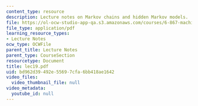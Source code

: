 ```yaml
---
content_type: resource
description: Lecture notes on Markov chains and hidden Markov models.
file: https://ol-ocw-studio-app-qa.s3.amazonaws.com/courses/6-867-machine-learning-fall-2006/bd962d39492e55697cfa6bb418ae1642_lec19.pdf
file_type: application/pdf
learning_resource_types:
- Lecture Notes
ocw_type: OCWFile
parent_title: Lecture Notes
parent_type: CourseSection
resourcetype: Document
title: lec19.pdf
uid: bd962d39-492e-5569-7cfa-6bb418ae1642
video_files:
  video_thumbnail_file: null
video_metadata:
  youtube_id: null
---
```

